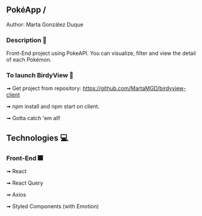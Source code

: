 ## PokéApp / 
Author: Marta González Duque

### Description :paperclip:
Front-End project using PokeAPI. You can visualize, filter and view the detail of each Pokémon. 

### To launch BirdyView :rocket:
➟ Get project from repository: https://github.com/MartaMGD/birdyview-client

➟ npm install and npm start on client.

➟ Gotta catch 'em all!

## Technologies :computer:
### Front-End :fireworks:
➟ React

➟ React Query

➟ Axios

➟ Styled Components (with Emotion)


